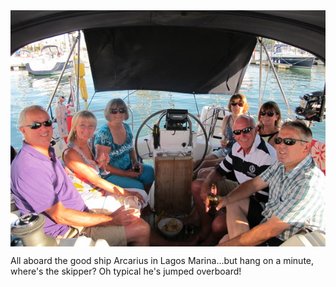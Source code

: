 <img style="margin:0 auto;display:block" src="/img/102.jpg" />

All aboard the good ship Arcarius in Lagos Marina...but hang on a minute, where's the skipper? Oh typical he's jumped overboard!

